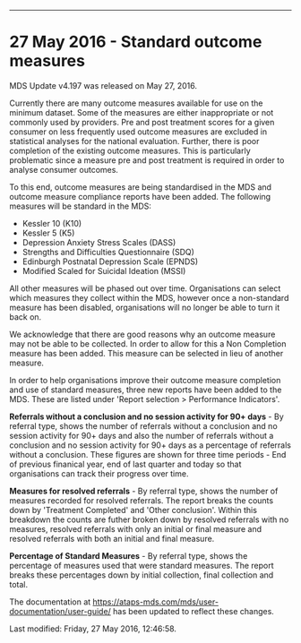 ---
<h1>27 May 2016 - Standard outcome measures</h1>
<p>MDS Update v4.197 was released on May 27, 2016.</p>
<p>Currently there are many outcome measures available for use on the minimum dataset. Some of the measures are either inappropriate or not commonly used by providers. Pre and post treatment scores for a given consumer on less frequently used outcome measures are excluded in statistical analyses for the national evaluation. Further, there is poor completion of the existing outcome measures. This is particularly problematic since a measure pre and post treatment is required in order to analyse consumer outcomes.</p>
<p>To this end, outcome measures are being standardised in the MDS and outcome measure compliance reports have been added. The following measures will be standard in the MDS: </p>
<ul>
<li>Kessler 10 (K10)</li>
<li>Kessler 5 (K5)</li>
<li>Depression Anxiety Stress Scales (DASS)</li>
<li>Strengths and Difficulties Questionnaire (SDQ)</li>
<li>Edinburgh Postnatal Depression Scale (EPNDS)</li>
<li>Modified Scaled for Suicidal Ideation (MSSI)</li>
</ul>
<p>All other measures will be phased out over time. Organisations can select which measures they collect within the MDS, however once a non-standard measure has been disabled, organisations will no longer be able to turn it back on.</p>
<p>We acknowledge that there are good reasons why an outcome measure may not be able to be collected. In order to allow for this a Non Completion measure has been added. This measure can be selected in lieu of another measure.</p>
<p>In order to help organisations improve their outcome measure completion and use of standard measures, three new reports have been added to the MDS. These are listed under 'Report selection &gt; Performance Indicators'.</p>
<p><strong>Referrals without a conclusion and no session activity for 90+ days</strong> - By referral type, shows the number of referrals without a conclusion and no session activity for 90+ days and also the number of referrals without a conclusion and no session activity for 90+ days as a percentage of referrals without a conclusion. These figures are shown for three time periods - End of previous finanical year, end of last quarter and today so that organisations can track their progress over time.</p>
<p><strong>Measures for resolved referrals</strong> - By referral type, shows the number of measures recorded for resolved referrals. The report breaks the counts down by 'Treatment Completed' and 'Other conclusion'. Within this breakdown the counts are futher broken down by resolved referrals with no measures, resolved referrals with only an initial or final measure and resolved referrals with both an initial and final measure.</p>
<p><strong>Percentage of Standard Measures</strong> - By referral type, shows the percentage of measures used that were standard measures. The report breaks these percentages down by initial collection, final collection and total.</p>
<p>The documentation at <a href="../../help/index.html" target="_top">https://ataps-mds.com/mds/user-documentation/user-guide/</a> has been updated to reflect these changes.</p>    <div id='last-modified'>
      Last modified: Friday, 27 May 2016, 12:46:58.   

